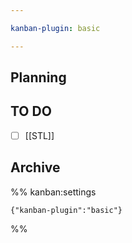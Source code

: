 ```yaml
---

kanban-plugin: basic

---
```


## Planning



## TO DO

- [ ] [[STL]]


## Archive





%% kanban:settings
```
{"kanban-plugin":"basic"}
```
%%